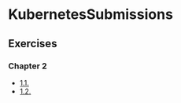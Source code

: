 # KubernetesSubmissions

## Exercises

### Chapter 2

- [1.1.](https://github.com/PR0G3T/Kubernetes-DevOps/tree/1.1/log_output)
- [1.2.](https://github.com/PR0G3T/Kubernetes-DevOps/tree/1.2/the_project)